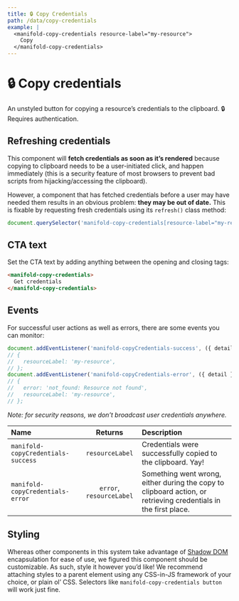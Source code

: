 ```yaml
---
title: 🔒 Copy Credentials
path: /data/copy-credentials
example: |
  <manifold-copy-credentials resource-label="my-resource">
    Copy
  </manifold-copy-credentials>
---
```


# 🔒 Copy credentials

An unstyled button for copying a resource’s credentials to the clipboard. 🔒 Requires
authentication.

## Refreshing credentials

This component will **fetch credentials as soon as it’s rendered** because copying to clipboard
needs to be a user-initiated click, and happen immediately (this is a security feature of most
browsers to prevent bad scripts from hijacking/accessing the clipboard).

However, a component that has fetched credentials before a user may have needed them results in an
obvious problem: **they may be out of date.** This is fixable by requesting fresh credentials using
its `refresh()` class method:

```js
document.querySelector('manifold-copy-credentials[resource-label="my-resource"]').refresh();
```

## CTA text

Set the CTA text by adding anything between the opening and closing tags:

```html
<manifold-copy-credentials>
  Get credentials
</manifold-copy-credentials>
```

## Events

For successful user actions as well as errors, there are some events you can monitor:

```js
document.addEventListener('manifold-copyCredentials-success', ({ detail }) => console.log(detail));
// {
//   resourceLabel: 'my-resource',
// };
document.addEventListener('manifold-copyCredentials-error', ({ detail }) => console.log(detail));
// {
//   error: 'not_found: Resource not found',
//   resourceLabel: 'my-resource',
// };
```

_Note: for security reasons, we don’t broadcast user credentials anywhere._

| Name                               |         Returns          | Description                                                                                                     |
| :--------------------------------- | :----------------------: | :-------------------------------------------------------------------------------------------------------------- |
| `manifold-copyCredentials-success` |     `resourceLabel`      | Credentials were successfully copied to the clipboard. Yay!                                                     |
| `manifold-copyCredentials-error`   | `error`, `resourceLabel` | Something went wrong, either during the copy to clipboard action, or retrieving credentials in the first place. |

## Styling

Whereas other components in this system take advantage of [Shadow DOM][shadow-dom] encapsulation for
ease of use, we figured this component should be customizable. As such, style it however you’d like!
We recommend attaching styles to a parent element using any CSS-in-JS framework of your choice, or
plain ol’ CSS. Selectors like `manifold-copy-credentials button` will work just fine.

[shadow-dom]: https://developers.google.com/web/fundamentals/web-components/shadowdom

